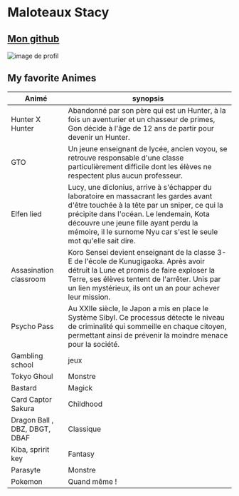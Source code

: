 # Maloteaux Stacy
## [Mon github](https://github.com/tess-mltx)
![image de profil](https://media.licdn.com/dms/image/D5603AQF3huUCd0Q1Dw/profile-displayphoto-shrink_400_400/0/1700084992792?e=1706140800&amp;v=beta&amp;t=6Qqaxz8BwnXDp2tc1idSRaYL39Iiy9YUM_eebEcaDEI)
## My favorite Animes
| Animé | synopsis |
| ------ | ------ | 
| Hunter X Hunter | Abandonné par son père qui est un Hunter, à la fois un aventurier et un chasseur de primes, Gon décide à l'âge de 12 ans de partir pour devenir un Hunter. |
| GTO | Un jeune enseignant de lycée, ancien voyou, se retrouve responsable d'une classe particulièrement difficile dont les élèves ne respectent plus aucun professeur. |
| Elfen lied | Lucy, une diclonius, arrive à s'échapper du laboratoire en massacrant les gardes avant d'être touchée à la tête par un sniper, ce qui la précipite dans l'océan. Le lendemain, Kota découvre une jeune fille ayant perdu la mémoire, il le surnome Nyu car s'est le seule mot qu'elle sait dire. |
| Assasination classroom | Koro Sensei devient enseignant de la classe 3-E de l'école de Kunugigaoka. Après avoir détruit la Lune et promis de faire exploser la Terre, ses élèves tentent de l'arrêter. Unis par un lien mystérieux, ils ont un an pour achever leur mission. |
| Psycho Pass | Au XXIIe siècle, le Japon a mis en place le Système Sibyl. Ce processus détecte le niveau de criminalité qui sommeille en chaque citoyen, permettant ainsi de prévenir la moindre menace pour la société. |
| Gambling school | jeux |
| Tokyo Ghoul | Monstre |
| Bastard | Magick |
| Card Captor Sakura | Childhood |
| Dragon Ball , DBZ, DBGT, DBAF | Classique |
| Kiba, spririt key | Fantasy |
| Parasyte | Monstre |
| Pokemon | Quand même ! |
